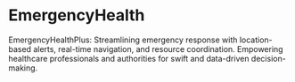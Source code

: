 # EmergencyHealth
EmergencyHealthPlus: Streamlining emergency response with location-based alerts, real-time navigation, and resource coordination. Empowering healthcare professionals and authorities for swift and data-driven decision-making.
